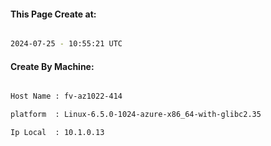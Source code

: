
   
#### This Page Create at:

```bash

2024-07-25 - 10:55:21 UTC

```

#### Create By Machine:

```bash

Host Name : fv-az1022-414

platform  : Linux-6.5.0-1024-azure-x86_64-with-glibc2.35

Ip Local  : 10.1.0.13

```

